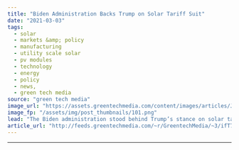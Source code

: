```yaml
---
title: "Biden Administration Backs Trump on Solar Tariff Suit"
date: "2021-03-03"
tags: 
  - solar
  - markets &amp; policy
  - manufacturing
  - utility scale solar
  - pv modules
  - technology
  - energy
  - policy
  - news,
  - green tech media
source: "green tech media"
image_url: "https://assets.greentechmedia.com/content/images/articles/Joe_Biden_2019_XL_Shutterstock.jpg"
image_fp: "/assets/img/post_thumbnails/101.png"
lead: "The Biden administration stood behind Trump’s stance on solar tariffs in a Monday filing with the U.S. Court of International Trade, a move that could harm efforts to challenge those duties from the solar industry’s largest trade group. The new admin ..."
article_url: "http://feeds.greentechmedia.com/~r/GreentechMedia/~3/ifT7Kd8rPeQ/biden-administration-backs-trump-on-solar-tariff-suit"
---
```


---
